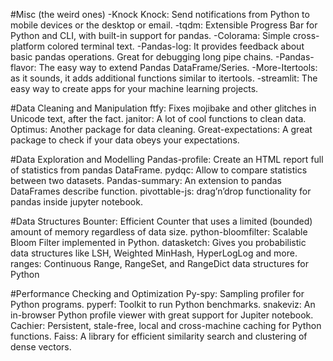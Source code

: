 #Misc (the weird ones)
-Knock Knock: Send notifications from Python to mobile devices or the desktop or email.
-tqdm: Extensible Progress Bar for Python and CLI, with built-in support for pandas.
-Colorama: Simple cross-platform colored terminal text.
-Pandas-log: It provides feedback about basic pandas operations. Great for debugging long pipe chains.
-Pandas-flavor: The easy way to extend Pandas DataFrame/Series.
-More-Itertools: as it sounds, it adds additional functions similar to itertools.
-streamlit: The easy way to create apps for your machine learning projects.

#Data Cleaning and Manipulation
ftfy: Fixes mojibake and other glitches in Unicode text, after the fact.
janitor: A lot of cool functions to clean data.
Optimus: Another package for data cleaning.
Great-expectations: A great package to check if your data obeys your expectations.

#Data Exploration and Modelling
Pandas-profile: Create an HTML report full of statistics from pandas DataFrame.
pydqc: Allow to compare statistics between two datasets.
Pandas-summary: An extension to pandas DataFrames describe function.
pivottable-js: drag’n’drop functionality for pandas inside jupyter notebook.

#Data Structures
Bounter: Efficient Counter that uses a limited (bounded) amount of memory regardless of data size.
python-bloomfilter: Scalable Bloom Filter implemented in Python.
datasketch: Gives you probabilistic data structures like LSH, Weighted MinHash, HyperLogLog and more.
ranges: Continuous Range, RangeSet, and RangeDict data structures for Python

#Performance Checking and Optimization
Py-spy: Sampling profiler for Python programs.
pyperf: Toolkit to run Python benchmarks.
snakeviz: An in-browser Python profile viewer with great support for Jupiter notebook.
Cachier: Persistent, stale-free, local and cross-machine caching for Python functions.
Faiss: A library for efficient similarity search and clustering of dense vectors.
